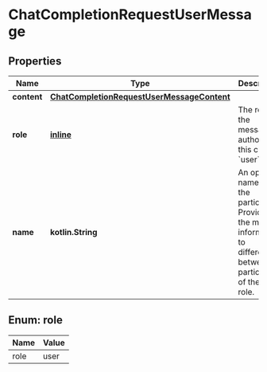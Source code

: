 
# ChatCompletionRequestUserMessage

## Properties
Name | Type | Description | Notes
------------ | ------------- | ------------- | -------------
**content** | [**ChatCompletionRequestUserMessageContent**](ChatCompletionRequestUserMessageContent.md) |  | 
**role** | [**inline**](#Role) | The role of the messages author, in this case &#x60;user&#x60;. | 
**name** | **kotlin.String** | An optional name for the participant. Provides the model information to differentiate between participants of the same role. |  [optional]


<a id="Role"></a>
## Enum: role
Name | Value
---- | -----
role | user



